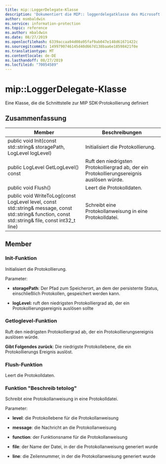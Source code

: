 ```yaml
---
title: mip::LoggerDelegate-Klasse
description: 'Dokumentiert die MIP:: loggerdelegatklasse des Microsoft Information Protection (MIP) SDK.'
author: msmbaldwin
ms.service: information-protection
ms.topic: reference
ms.author: mbaldwin
ms.date: 08/27/2019
ms.openlocfilehash: 6339accaa94d00a95faf9ab047e148d61671422c
ms.sourcegitcommit: 1499790746145d40d667d138baa6e18598421f0e
ms.translationtype: MT
ms.contentlocale: de-DE
ms.lasthandoff: 08/27/2019
ms.locfileid: "70054589"
---
```

# <a name="class-miploggerdelegate"></a>mip::LoggerDelegate-Klasse 
Eine Klasse, die die Schnittstelle zur MIP SDK-Protokollierung definiert
  
## <a name="summary"></a>Zusammenfassung
 Member                        | Beschreibungen                                
--------------------------------|---------------------------------------------
public void Init(const std::string& storagePath, LogLevel logLevel)  |  Initialisiert die Protokollierung.
public LogLevel GetLogLevel() const  |  Ruft den niedrigsten Protokolliergrad ab, der ein Protokollierungsereignis auslösen würde.
public void Flush()  |  Leert die Protokolldaten.
public void WriteToLog(const LogLevel level, const std::string& message, const std::string& function, const std::string& file, const int32_t line)  |  Schreibt eine Protokollanweisung in eine Protokolldatei.
  
## <a name="members"></a>Member
  
### <a name="init-function"></a>Init-Funktion
Initialisiert die Protokollierung.

Parameter:  
* **storagePath**: Der Pfad zum Speicherort, an dem der persistente Status, einschließlich Protokollen, gespeichert werden kann. 


* **logLevel:** ruft den niedrigsten Protokolliergrad ab, der ein Protokollierungsereignis auslösen sollte


  
### <a name="getloglevel-function"></a>Getloglevel-Funktion
Ruft den niedrigsten Protokolliergrad ab, der ein Protokollierungsereignis auslösen würde.

  
**Gibt Folgendes zurück**: Die niedrigste Protokollebene, die ein Protokollierungs Ereignis auslöst.
  
### <a name="flush-function"></a>Flush-Funktion
Leert die Protokolldaten.
  
### <a name="writetolog-function"></a>Funktion "Beschreib tetolog"
Schreibt eine Protokollanweisung in eine Protokolldatei.

Parameter:  
* **level**: die Protokollebene für die Protokollanweisung 


* **message**: die Nachricht an die Protokollanweisung 


* **function**: der Funktionsname für die Protokollanweisung 


* **file**: der Name der Datei, in der die Protokollanweisung generiert wurde 


* **line**: die Zeilennummer, in der die Protokollanweisung generiert wurde

